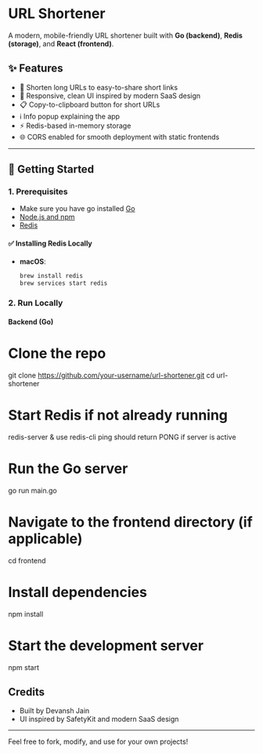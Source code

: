 # URL Shortener

A modern, mobile-friendly URL shortener built with **Go (backend)**, **Redis (storage)**, and **React (frontend)**.

## ✨ Features

- 🔗 Shorten long URLs to easy-to-share short links
- 📱 Responsive, clean UI inspired by modern SaaS design
- 📋 Copy-to-clipboard button for short URLs
- ℹ️ Info popup explaining the app
- ⚡ Redis-based in-memory storage
- 🌐 CORS enabled for smooth deployment with static frontends

---

## 🚀 Getting Started

### 1. Prerequisites

- Make sure you have go installed [Go](https://go.dev/doc/install)
- [Node.js and npm](https://nodejs.org/)
- [Redis](https://redis.io/)

#### ✅ Installing Redis Locally

- **macOS**:
  ```sh
  brew install redis
  brew services start redis
  
### 2. Run Locally

#### Backend (Go)
# Clone the repo
git clone https://github.com/your-username/url-shortener.git
cd url-shortener

# Start Redis if not already running
redis-server & use redis-cli ping should return PONG if server is active

# Run the Go server
go run main.go

# Navigate to the frontend directory (if applicable)
cd frontend

# Install dependencies
npm install

# Start the development server
npm start

## Credits
- Built by Devansh Jain
- UI inspired by SafetyKit and modern SaaS design

---

Feel free to fork, modify, and use for your own projects! 

